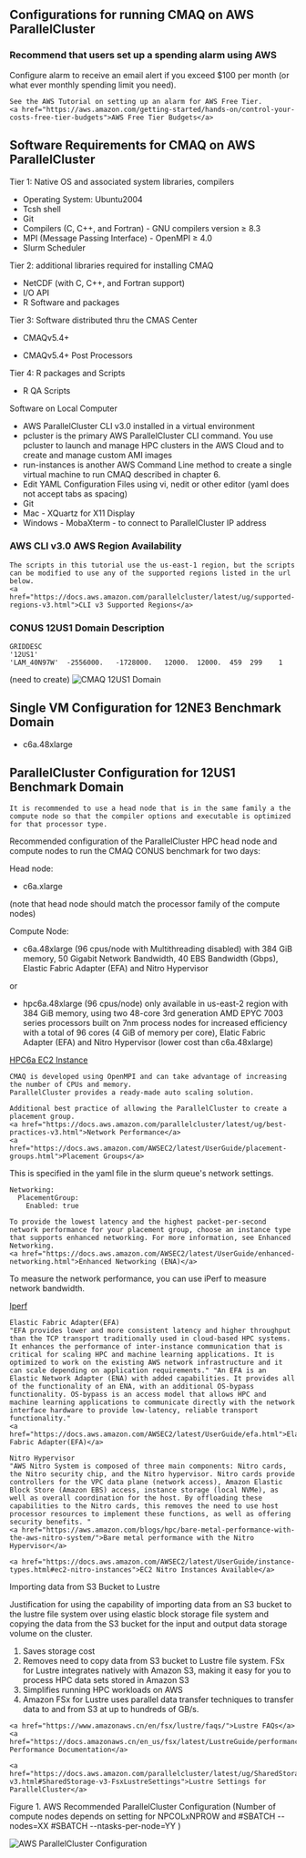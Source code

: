 ## Configurations for running CMAQ on AWS ParallelCluster

### Recommend that users set up a spending alarm using AWS 

Configure alarm to receive an email alert if you exceed $100 per month (or what ever monthly spending limit you need).

```{seealso}
See the AWS Tutorial on setting up an alarm for AWS Free Tier.
<a href="https://aws.amazon.com/getting-started/hands-on/control-your-costs-free-tier-budgets">AWS Free Tier Budgets</a>
```

## Software Requirements for CMAQ on AWS ParallelCluster

Tier 1: Native OS and associated system libraries, compilers

* Operating System: Ubuntu2004 
* Tcsh shell
* Git
* Compilers (C, C++, and Fortran) - GNU compilers version ≥ 8.3
* MPI (Message Passing Interface) -  OpenMPI ≥ 4.0
* Slurm Scheduler

Tier 2: additional libraries required for installing CMAQ 

* NetCDF (with C, C++, and Fortran support)
* I/O API
* R Software and packages

Tier 3: Software distributed thru the CMAS Center

* CMAQv5.4+

* CMAQv5.4+ Post Processors

Tier 4: R packages and Scripts

* R QA Scripts

Software on Local Computer

* AWS ParallelCluster CLI v3.0 installed in a virtual environment
* pcluster is the primary AWS ParallelCluster CLI command. You use pcluster to launch and manage HPC clusters in the AWS Cloud and to create and manage custom AMI images
* run-instances is another AWS Command Line method to create a single virtual machine to run CMAQ described in chapter 6.
* Edit YAML Configuration Files using vi, nedit or other editor (yaml does not accept tabs as spacing)
* Git
* Mac - XQuartz for X11 Display
* Windows - MobaXterm  - to connect to ParallelCluster IP address

### AWS CLI v3.0 AWS Region Availability


```{note}
The scripts in this tutorial use the us-east-1 region, but the scripts can be modified to use any of the supported regions listed in the url below.
<a href="https://docs.aws.amazon.com/parallelcluster/latest/ug/supported-regions-v3.html">CLI v3 Supported Regions</a>
```

### CONUS 12US1 Domain Description

```
GRIDDESC
'12US1'
'LAM_40N97W'  -2556000.   -1728000.   12000.  12000.  459  299    1
```
(need to create)
![CMAQ 12US1 Domain](../../qa_plots/tileplots/CMAQ_ACONC_12US1_Benchmark_Tileplot.png)


## Single VM Configuration for 12NE3 Benchmark Domain

* c6a.48xlarge


##  ParallelCluster Configuration for 12US1 Benchmark Domain

```{note}
It is recommended to use a head node that is in the same family a the compute node so that the compiler options and executable is optimized for that processor type.
```

Recommended configuration of the ParallelCluster HPC head node and compute nodes to run the CMAQ CONUS benchmark for two days:

Head node:

* c6a.xlarge

(note that head node should match the processor family of the compute nodes)

Compute Node:


* c6a.48xlarge (96 cpus/node with Multithreading disabled)
with 384 GiB memory, 50 Gigabit Network Bandwidth, 40 EBS Bandwidth (Gbps), Elastic Fabric Adapter (EFA) and Nitro Hypervisor

or

* hpc6a.48xlarge (96 cpus/node) only available in us-east-2 region
with 384 GiB memory, using two 48-core 3rd generation AMD EPYC 7003 series processors built on 7nm process nodes for increased efficiency with a total of 96 cores (4 GiB of memory per core), Elatic Fabric Adapter (EFA) and Nitro Hypervisor (lower cost than c6a.48xlarge)

<a href="https://aws.amazon.com/ec2/instance-types/hpc6/">HPC6a EC2 Instance</a>

```{note}
CMAQ is developed using OpenMPI and can take advantage of increasing the number of CPUs and memory. 
ParallelCluster provides a ready-made auto scaling solution.
```

```{note}
Additional best practice of allowing the ParallelCluster to create a placement group.
<a href="https://docs.aws.amazon.com/parallelcluster/latest/ug/best-practices-v3.html">Network Performance</a>
<a href="https://docs.aws.amazon.com/AWSEC2/latest/UserGuide/placement-groups.html">Placement Groups</a>
```

This is specified in the yaml file in the slurm queue's network settings.

```
Networking:
  PlacementGroup:
    Enabled: true
```


```{note}
To provide the lowest latency and the highest packet-per-second network performance for your placement group, choose an instance type that supports enhanced networking. For more information, see Enhanced Networking.
<a href="https://docs.aws.amazon.com/AWSEC2/latest/UserGuide/enhanced-networking.html">Enhanced Networking (ENA)</a>
```

To measure the network performance, you can use iPerf to measure network bandwidth.

<a href="https://iperf.fr/">Iperf</a>

```{note}
Elastic Fabric Adapter(EFA)
"EFA provides lower and more consistent latency and higher throughput than the TCP transport traditionally used in cloud-based HPC systems. It enhances the performance of inter-instance communication that is critical for scaling HPC and machine learning applications. It is optimized to work on the existing AWS network infrastructure and it can scale depending on application requirements." "An EFA is an Elastic Network Adapter (ENA) with added capabilities. It provides all of the functionality of an ENA, with an additional OS-bypass functionality. OS-bypass is an access model that allows HPC and machine learning applications to communicate directly with the network interface hardware to provide low-latency, reliable transport functionality."
<a href="https://docs.aws.amazon.com/AWSEC2/latest/UserGuide/efa.html">Elastic Fabric Adapter(EFA)</a>
```

```{note}
Nitro Hypervisor 
"AWS Nitro System is composed of three main components: Nitro cards, the Nitro security chip, and the Nitro hypervisor. Nitro cards provide controllers for the VPC data plane (network access), Amazon Elastic Block Store (Amazon EBS) access, instance storage (local NVMe), as well as overall coordination for the host. By offloading these capabilities to the Nitro cards, this removes the need to use host processor resources to implement these functions, as well as offering security benefits. "
<a href="https://aws.amazon.com/blogs/hpc/bare-metal-performance-with-the-aws-nitro-system/">Bare metal performance with the Nitro Hypervisor</a>

<a href="https://docs.aws.amazon.com/AWSEC2/latest/UserGuide/instance-types.html#ec2-nitro-instances">EC2 Nitro Instances Available</a>
```

Importing data from S3 Bucket to Lustre

Justification for using the capability of importing data from an S3 bucket to the lustre file system over using elastic block storage file system and copying the data from the S3 bucket for the input and output data storage volume on the cluster.

1. Saves storage cost
2. Removes need to copy data from S3 bucket to Lustre file system. FSx for Lustre integrates natively with Amazon S3, making it easy for you to process HPC data sets stored in Amazon S3
3. Simplifies running HPC workloads on AWS
4. Amazon FSx for Lustre uses parallel data transfer techniques to transfer data to and from S3 at up to hundreds of GB/s.

```{seealso}
<a href="https://www.amazonaws.cn/en/fsx/lustre/faqs/">Lustre FAQs</a>
<a href="https://docs.amazonaws.cn/en_us/fsx/latest/LustreGuide/performance.html">Lustre Performance Documentation</a>
```

```{note} To find the default settings for Lustre see:
<a href="https://docs.aws.amazon.com/parallelcluster/latest/ug/SharedStorage-v3.html#SharedStorage-v3-FsxLustreSettings">Lustre Settings for ParallelCluster</a>
```



Figure 1. AWS Recommended ParallelCluster Configuration (Number of compute nodes depends on setting for NPCOLxNPROW and #SBATCH --nodes=XX #SBATCH --ntasks-per-node=YY )

![AWS ParallelCluster Configuration](../../diagrams/aws_parallel_cluster.png)

